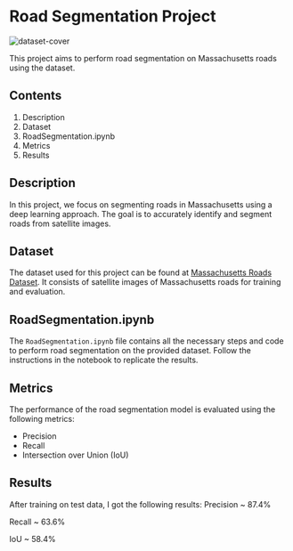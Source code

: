 # Road Segmentation Project
![dataset-cover](https://github.com/AtomJ2/RoadSegmentation/assets/42699170/c9c60467-997c-4c8a-8ab3-b35ac9b9ed33)


This project aims to perform road segmentation on Massachusetts roads using the dataset.

## Contents
1. Description
2. Dataset
3. RoadSegmentation.ipynb
4. Metrics
5. Results

## Description
In this project, we focus on segmenting roads in Massachusetts using a deep learning approach. The goal is to accurately identify and segment roads from satellite images.

## Dataset
The dataset used for this project can be found at [Massachusetts Roads Dataset](https://www.kaggle.com/datasets/balraj98/massachusetts-roads-dataset/code). It consists of satellite images of Massachusetts roads for training and evaluation.

## RoadSegmentation.ipynb
The `RoadSegmentation.ipynb` file contains all the necessary steps and code to perform road segmentation on the provided dataset. Follow the instructions in the notebook to replicate the results.

## Metrics
The performance of the road segmentation model is evaluated using the following metrics:
- Precision
- Recall
- Intersection over Union (IoU)

## Results
After training on test data, I got the following results:
Precision ~ 87.4%

Recall ~ 63.6%

IoU ~ 58.4%
